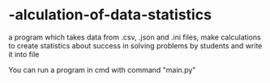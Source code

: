 # -alculation-of-data-statistics
a program which takes data from .csv, .json and .ini files, make calculations to create statistics about success in solving problems by students and write it into file 

You can run a program in cmd with command "main.py"

